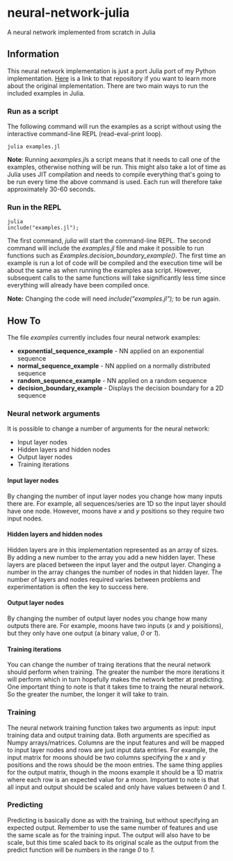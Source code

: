 # neural-network-julia
A neural network implemented from scratch in Julia

## Information
This neural network implementation is just a port Julia port of my Python implementation. [Here](https://github.com/tobiasbrodd/neural-network-python) is a link to that repository if you want to learn more about the original implementation. There are two main ways to run the included examples in Julia.
### Run as a script
The following command will run the examples as a script without using the interactive command-line REPL (read-eval-print loop).
```
julia examples.jl
```
**Note**: Running a*examples.jl*s a script means that it needs to call one of the examples, otherwise nothing will be run. This might also take a lot of time as Julia uses JIT compilation and needs to compile everything that's going to be run every time the above command is used. Each run will therefore take approximately 30-60 seconds.

### Run in the REPL
```
julia
include("examples.jl");
```
The first command, *julia* will start the command-line REPL. The second command will include the *examples.jl* file and make it possible to run functions such as *Examples.decision_boundary_example()*. The first time an example is run a lot of code will be compiled and the execution time will be about the same as when running the examples asa script. However, subsequent calls to the same functions will take significantly less time since everything will already have been compiled once.

**Note:** Changing the code will need *include("examples.jl");* to be run again.

## How To
The file *examples* currently includes four neural network examples:
* **exponential_sequence_example** - NN applied on an exponential sequence
* **normal_sequence_example** - NN applied on a normally distributed sequence
* **random_sequence_example** - NN applied on a random sequence
* **decision_boundary_example** - Displays the decision boundary for a 2D sequence

### Neural network arguments
It is possible to change a number of arguments for the neural network:
* Input layer nodes
* Hidden layers and hidden nodes
* Output layer nodes
* Training iterations

#### Input layer nodes
By changing the number of input layer nodes you change how many inputs there are. For example, all sequences/series are 1D so the input layer should have one node. However, moons have *x* and *y* positions so they require two input nodes.

#### Hidden layers and hidden nodes
Hidden layers are in this implementation represented as an array of sizes. By adding a new number to the array you add a new hidden layer. These layers are placed between the input layer and the output layer. Changing a number in the array changes the number of nodes in that hidden layer. The number of layers and nodes required varies between problems and experimentation is often the key to success here.

#### Output layer nodes
By changing the number of output layer nodes you change how many outputs there are. For example, moons have two inputs (*x* and *y* poisitions), but they only have one output (a binary value, *0* or *1*).

#### Training iterations
You can change the number of traing iterations that the neural network should perform when training. The greater the number the more iterations it will perform which in turn hopefully makes the network better at predicting. One important thing to note is that it takes time to traing the neural network. So the greater the number, the longer it will take to train.

### Training
The neural network training function takes two arguments as input: input training data and output training data. Both arguments are specified as Numpy arrays/matrices. Columns are the input features and will be mapped to input layer nodes and rows are just input data entries. For example, the input matrix for moons should be two columns specifying the *x* and *y* positions and the rows should be the moon entries. The same thing applies for the output matrix, though in the moons example it should be a 1D matrix where each row is an expected value for a moon. Important to note is that all input and output should be scaled and only have values between *0* and *1*.

### Predicting
Predicting is basically done as with the training, but without specifying an expected output. Remember to use the same number of features and use the same scale as for the training input. The output will also have to be scale, but this time scaled back to its original scale as the output from the predict function will be numbers in the range *0* to *1*.